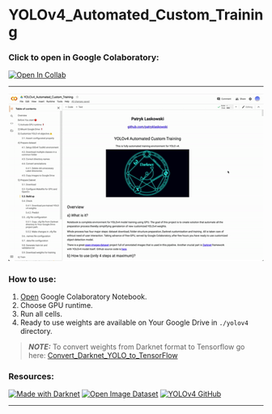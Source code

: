 # YOLOv4_Automated_Custom_Training


### Click to open in Google Colaboratory: 

[![Open In Collab](https://colab.research.google.com/assets/colab-badge.svg)](https://colab.research.google.com/drive/1kqAuVZ4zU7nqIubLFzQa7F7YTt-T2t0b?usp=sharing)

---

<p align="center"><img src="images/intro.gif" width="700"></p>

### How to use:
1) [Open](https://colab.research.google.com/drive/1kqAuVZ4zU7nqIubLFzQa7F7YTt-T2t0b?usp=sharing) Google Colaboratory Notebook.
2) Choose GPU runtime.
3) Run all cells.
4) Ready to use weights are available on Your Google Drive in `./yolov4` directory.

> **_NOTE:_**  To convert weights from Darknet format to Tensorflow go here: [Convert_Darknet_YOLO_to_TensorFlow](https://github.com/patryklaskowski/Convert_Darknet_YOLO_to_TensorFlow)

### Resources:

[![Made with Darknet](https://img.shields.io/badge/Darknet-Neural%20Network%20in%20C-000000?style=flat)](https://pjreddie.com/darknet/)
[![Open Image Dataset](https://img.shields.io/badge/Google-Open%20Image%20Dataset-800000?style=flat)](https://storage.googleapis.com/openimages/web/index.html)
[![YOLOv4 GitHub](https://img.shields.io/badge/YOLOv4-GitHub-199760?style=flat)](https://github.com/AlexeyAB/darknet)

---
